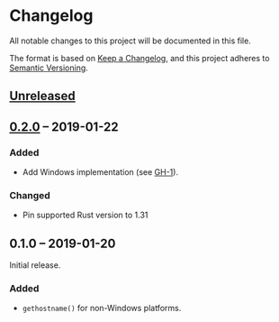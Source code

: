 # Changelog
All notable changes to this project will be documented in this file.

The format is based on [Keep a Changelog](https://keepachangelog.com/en/1.0.0/),
and this project adheres to [Semantic Versioning](https://semver.org/spec/v2.0.0.html).

## [Unreleased]

## [0.2.0] – 2019-01-22
### Added
- Add Windows implementation (see [GH-1]).

[Gh-1]: https://github.com/lunaryorn/gethostname.rs/pull/1

### Changed
- Pin supported Rust version to 1.31

## 0.1.0 – 2019-01-20
Initial release.

### Added

- `gethostname()` for non-Windows platforms.

[0.2.0]: https://github.com/lunaryorn/gethostname.rs/compare/gethostname-0.1.0...gethostname-0.2.0
[Unreleased]: https://github.com/lunaryorn/gethostname.rs/compare/gethostname-0.2.0...HEAD
